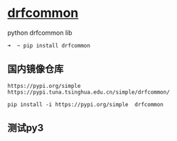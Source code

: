 # [drfcommon](https://pypi.org/project/humplib/#description)
python drfcommon lib


```shell
➜  ~ pip install drfcommon

```

## 国内镜像仓库

```
https://pypi.org/simple
https://pypi.tuna.tsinghua.edu.cn/simple/drfcommon/

pip install -i https://pypi.org/simple  drfcommon
```

## 测试py3

```shell

```

